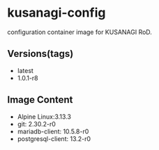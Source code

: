 # kusanagi-config

configuration container image for KUSANAGI RoD.

## Versions(tags)
- latest
- 1.0.1-r8

## Image Content
- Alpine Linux:3.13.3
- git: 2.30.2-r0
- mariadb-client: 10.5.8-r0
- postgresql-client: 13.2-r0

